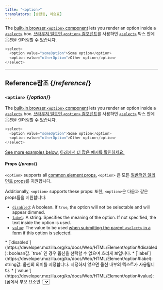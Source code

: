 ```yaml
---
title: "<option>"
translators: [송한종, 이승효]
---
```


<Intro>

The [built-in browser `<option>` component](https://developer.mozilla.org/en-US/docs/Web/HTML/Element/option) lets you render an option inside a [`<select>`](/reference/react-dom/components/select) box.
<Trans>[브라우저 빌트인 `<option>` 컴포넌트](https://developer.mozilla.org/ko/docs/Web/HTML/Element/option)를 사용하면 [`<select>`](/reference/react-dom/components/select) 박스 안에 옵션을 렌더링할 수 있습니다.</Trans>

```js
<select>
  <option value="someOption">Some option</option>
  <option value="otherOption">Other option</option>
</select>
```

</Intro>

<InlineToc />

---

## Reference<Trans>참조</Trans> {/*reference*/}

### `<option>` {/*option*/}

The [built-in browser `<option>` component](https://developer.mozilla.org/en-US/docs/Web/HTML/Element/select) lets you render an option inside a [`<select>`](/reference/react-dom/components/select) box.
<Trans>[브라우저 빌트인 `<option>` 컴포넌트](https://developer.mozilla.org/ko/docs/Web/HTML/Element/option)를 사용하면 [`<select>`](/reference/react-dom/components/select) 박스 안에 옵션을 렌더링할 수 있습니다.</Trans>

```js
<select>
  <option value="someOption">Some option</option>
  <option value="otherOption">Other option</option>
</select>
```

[See more examples below.](#usage)
<Trans>[아래에서 더 많은 예시를 확인하세요.](#usage)</Trans>

#### Props {/*props*/}

`<option>` supports all [common element props.](/reference/react-dom/components/common#props)
<Trans>`<option>` 은 모든 [일반적인 엘리먼트 props](/reference/react-dom/components/common#props)를 지원합니다.</Trans>

Additionally, `<option>` supports these props:
<Trans>또한, `<option>`은 다음과 같은 props들을 지원합니다:</Trans>

* [`disabled`](https://developer.mozilla.org/en-US/docs/Web/HTML/Element/option#disabled): A boolean. If `true`, the option will not be selectable and will appear dimmed.
* [`label`](https://developer.mozilla.org/en-US/docs/Web/HTML/Element/option#label): A string. Specifies the meaning of the option. If not specified, the text inside the option is used.
* [`value`](https://developer.mozilla.org/en-US/docs/Web/HTML/Element/option#value): The value to be used [when submitting the parent `<select>` in a form](/reference/react-dom/components/select#reading-the-select-box-value-when-submitting-a-form) if this option is selected.
<TransBlock>
* [`disabled`](https://developer.mozilla.org/ko/docs/Web/HTML/Element/option#disabled): boolean값. `true` 인 경우 옵션을 선택할 수 없으며 흐리게 보입니다.
* [`label`](https://developer.mozilla.org/ko/docs/Web/HTML/Element/option#label): string값. 옵션의 의미를 지정합니다. 지정하지 않으면 옵션 내부의 텍스트가 사용됩니다.
* [`value`](https://developer.mozilla.org/ko/docs/Web/HTML/Element/option#value): [폼에서 부모 요소인 `<select>`를 제출할 때](/reference/react-dom/components/select#reading-the-select-box-value-when-submitting-a-form), 이 옵션이 선택된 경우에 사용됩니다.
</TransBlock>

#### Caveats<Trans>주의사항</Trans> {/*caveats*/}

* React does not support the `selected` attribute on `<option>`. Instead, pass this option's `value` to the parent [`<select defaultValue>`](/reference/react-dom/components/select#providing-an-initially-selected-option) for an uncontrolled select box, or [`<select value>`](/reference/react-dom/components/select#controlling-a-select-box-with-a-state-variable) for a controlled select.
<Trans>React는 `<option>`에서 `selected` 속성을 지원하지 않습니다. 대신 비제어 셀렉트 박스의 경우에는 [`<select defaultValue>`](/reference/react-dom/components/select#providing-an-initially-selected-option)로, 제어 셀렉트 박스의 경우에는 [`<select value>`](/reference/react-dom/components/select#controlling-a-select-box-with-a-state-variable)로, 이 옵션의 `value`를 부모에 전달하세요.</Trans>

---

## Usage<Trans>사용법</Trans> {/*usage*/}

### Displaying a select box with options<Trans>옵션이 있는 셀렉트 박스 표시하기</Trans> {/*displaying-a-select-box-with-options*/}

Render a `<select>` with a list of `<option>` components inside to display a select box. Give each `<option>` a `value` representing the data to be submitted with the form.
<Trans>`<option>` 컴포넌트 목록이 포함된 `<select>`을 렌더링하여 셀렉트 박스를 표시합니다. 각 `<option>`에 폼과 함께 제출할 데이터를 나타내는 `value`을 지정합니다.</Trans>

[Read more about displaying a `<select>` with a list of `<option>` components.](/reference/react-dom/components/select)
<Trans>[`<option>` 컴포넌트 목록과 함께 `<select>`표시하는 방법에 대해 자세히 알아보세요.](/reference/react-dom/components/select)</Trans>

<Sandpack>

```js
export default function FruitPicker() {
  return (
    <label>
      Pick a fruit:
      <select name="selectedFruit">
        <option value="apple">Apple</option>
        <option value="banana">Banana</option>
        <option value="orange">Orange</option>
      </select>
    </label>
  );
}
```

```css
select { margin: 5px; }
```

</Sandpack>  

